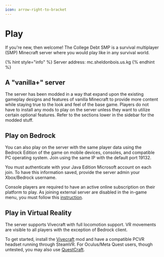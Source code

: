 ```yaml
---
icon: arrow-right-to-bracket
---
```


# Play

If you're new, then welcome! The College Debt SMP is a survival multiplayer (SMP) Minecraft server where you would play like in any survival world.

{% hint style="info" %}
Server address: mc.sheldonbois.us.kg
{% endhint %}

## A "vanilla+" server

The server has been modded in a way that expand upon the existing gameplay designs and features of vanilla Minecraft to provide more content while staying true to the look and feel of the base game. Players do not have to install any mods to play on the server unless they want to utilize certain optional features. Refer to the sections lower in the sidebar for the modded stuff.

## Play on Bedrock

You can also play on the server with the same player data using the Bedrock Edition of the game on mobile devices, consoles, and compatible PC operating system. Join using the same IP with the default port 19132.

You must authenticate with your Java Edition Microsoft account on each join. To have this information saved, provide the server admin your Xbox/Bedrock username.

Console players are required to have an active online subscription on their platform to play. As joining external server are disabled in the in-game menu, you must follow this [instruction](https://geysermc.org/wiki/geyser/using-geyser-with-consoles).

## Play in Virtual Reality

The server supports Vivecraft with full locomotion support. VR movements are visible to all players with the exception of Bedrock client.

To get started, install the [Vivecraft](https://www.vivecraft.org/) mod and have a compatible PCVR headset running through SteamVR. For Oculus/Meta Quest users, though untested, you may also use [QuestCraft](https://questcraft.org/).

